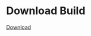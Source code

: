 
# Download Build
[Download](https://github.com/Carmelosmexy1/Vane.cc-Updated/releases/tag/Download)

































































































































